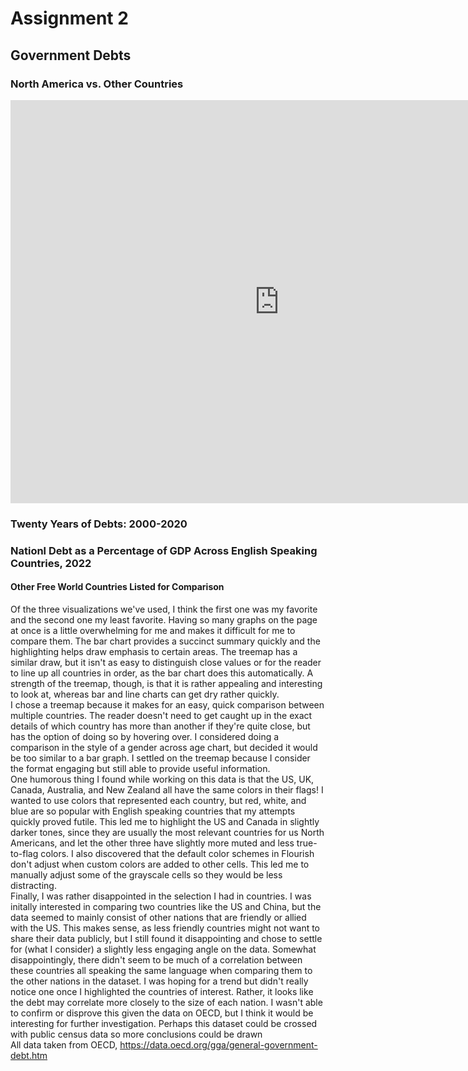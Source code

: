 # Assignment 2

## Government Debts
### North America vs. Other Countries
<iframe src="https://data.oecd.org/chart/7bfQ" width="860" height="645" style="border: 0" mozallowfullscreen="true" webkitallowfullscreen="true" allowfullscreen="true"><a href="https://data.oecd.org/chart/7bfQ" target="_blank">OECD Chart: General government debt, Total, % of GDP, Annual, 2022</a></iframe>

### Twenty Years of Debts: 2000-2020
<div class="flourish-embed flourish-chart" data-src="visualisation/14980787"><script src="https://public.flourish.studio/resources/embed.js"></script></div>

### Nationl Debt as a Percentage of GDP Across English Speaking Countries, 2022
#### Other Free World Countries Listed for Comparison
<div class="flourish-embed flourish-hierarchy" data-src="visualisation/14981084"><script src="https://public.flourish.studio/resources/embed.js"></script></div>
   
Of the three visualizations we've used, I think the first one was my favorite and the second one my least favorite. Having so many graphs on the page at once is a little overwhelming for me and makes it difficult for me to compare them. The bar chart provides a succinct summary quickly and the highlighting helps draw emphasis to certain areas. The treemap has a similar draw, but it isn't as easy to distinguish close values or for the reader to line up all countries in order, as the bar chart does this automatically. A strength of the treemap, though, is that it is rather appealing and interesting to look at, whereas bar and line charts can get dry rather quickly.   
I chose a treemap because it makes for an easy, quick comparison between multiple countries. The reader doesn't need to get caught up in the exact details of which country has more than another if they're quite close, but has the option of doing so by hovering over. I considered doing a comparison in the style of a gender across age chart, but decided it would be too similar to a bar graph. I settled on the treemap because I consider the format engaging but still able to provide useful information.   
One humorous thing I found while working on this data is that the US, UK, Canada, Australia, and New Zealand all have the same colors in their flags! I wanted to use colors that represented each country, but red, white, and blue are so popular with English speaking countries that my attempts quickly proved futile. This led me to highlight the US and Canada in slightly darker tones, since they are usually the most relevant countries for us North Americans, and let the other three have slightly more muted and less true-to-flag colors. I also discovered that the default color schemes in Flourish don't adjust when custom colors are added to other cells. This led me to manually adjust some of the grayscale cells so they would be less distracting.     
Finally, I was rather disappointed in the selection I had in countries. I was initally interested in comparing two countries like the US and China, but the data seemed to mainly consist of other nations that are friendly or allied with the US. This makes sense, as less friendly countries might not want to share their data publicly, but I still found it disappointing and chose to settle for (what I consider) a slightly less engaging angle on the data.
Somewhat disappointingly, there didn't seem to be much of a correlation between these countries all speaking the same language when comparing them to the other nations in the dataset. I was hoping for a trend but didn't really notice one once I highlighted the countries of interest. Rather, it looks like the debt may correlate more closely to the size of each nation. I wasn't able to confirm or disprove this given the data on OECD, but I think it would be interesting for further investigation. Perhaps this dataset could be crossed with public census data so more conclusions could be drawn  
All data taken from OECD, https://data.oecd.org/gga/general-government-debt.htm
